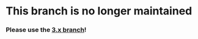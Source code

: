 # This branch is no longer maintained

### Please use the [3.x branch](https://github.com/YannickYayo/laravel-preset-ttall/tree/3.x)!
